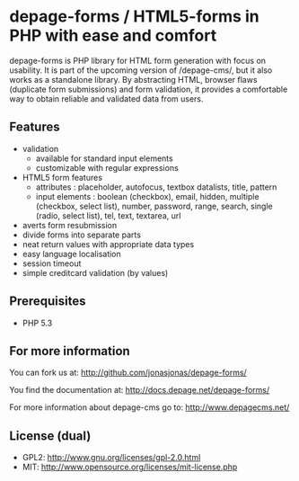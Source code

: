 depage-forms / HTML5-forms in PHP with ease and comfort
=======================================================

depage-forms is PHP library for HTML form generation with focus on usability.
It is part of the upcoming version of /depage-cms/, but it also works as a 
standalone library. By abstracting HTML, browser flaws (duplicate form 
submissions) and form validation, it provides a comfortable way to obtain 
reliable and validated data from users.

Features
--------

- validation
    - available for standard input elements
    - customizable with regular expressions
- HTML5 form features
    - attributes : placeholder, autofocus, textbox datalists, title, pattern
    - input elements : boolean (checkbox), email, hidden, multiple (checkbox, select list), number, password, range, search, single (radio, select list), tel, text, textarea, url
- averts form resubmission
- divide forms into ѕeparate parts
- neat return values with appropriate data types
- easy language localisation
- session timeout
- simple creditcard validation (by values)

Prerequisites
-------------

- PHP 5.3

For more information
--------------------

You can fork us at:
http://github.com/jonasjonas/depage-forms/

You find the documentation at:
http://docs.depage.net/depage-forms/

For more information about depage-cms go to:
http://www.depagecms.net/

License (dual)
--------------

- GPL2: http://www.gnu.org/licenses/gpl-2.0.html
- MIT: http://www.opensource.org/licenses/mit-license.php

